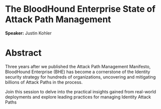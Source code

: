 # The BloodHound Enterprise State of Attack Path Management

**Speaker:** Justin Kohler

# Abstract

Three years after we published the Attack Path Management Manifesto, BloodHound Enterprise (BHE) has 
become a cornerstone of the Identity security strategy for hundreds of organizations, uncovering and 
mitigating billions of Attack Paths in the process.

Join this session to delve into the practical insights gained from real-world deployments and explore 
leading practices for managing Identity Attack Paths